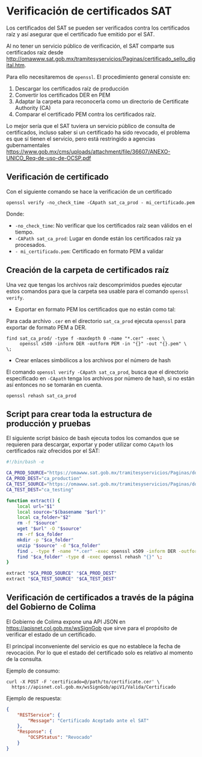 # Verificación de certificados SAT

Los certificados del SAT se pueden ser verificados contra los certificados raíz
y así asegurar que el certificado fue emitido por el SAT.

Al no tener un servicio público de verificación, el SAT comparte sus certificados raíz desde 
<http://omawww.sat.gob.mx/tramitesyservicios/Paginas/certificado_sello_digital.htm>.

Para ello necesitaremos de `openssl`. El procedimiento general consiste en:

1. Descargar los certificados raíz de producción
1. Convertir los certificados DER en PEM
1. Adaptar la carpeta para reconocerla como un directorio de Certificate Authority (CA)
1. Comparar el certificado PEM contra los certificados raíz.

Lo mejor sería que el SAT tuviera un servicio público de consulta de certificados, incluso saber si un
certificado ha sido revocado, el problema es que sí tienen el servicio, pero está restringido a agencias
gubernamentales <https://www.gob.mx/cms/uploads/attachment/file/36607/ANEXO-UNICO_Req-de-uso-de-OCSP.pdf>

## Verificación de certificado

Con el siguiente comando se hace la verificación de un certificado

```shell
openssl verify -no_check_time -CApath sat_ca_prod - mi_certificado.pem
```

Donde:

- `-no_check_time`: No verificar que los certificados raíz sean válidos en el tiempo.
- `-CAPath sat_ca_prod`: Lugar en donde están los certificados raíz ya procesados.
- `- mi_certificado.pem`: Certificado en formato PEM a validar

## Creación de la carpeta de certificados raíz

Una vez que tengas los archivos raíz descomprimidos puedes ejecutar estos comandos para que la carpeta sea
usable para el comando `openssl verify`.

* Exportar en formato PEM los certificados que no están como tal:

Para cada archivo `.cer` en el directorio `sat_ca_prod` ejecuta `openssl` para exportar de formato PEM a DER. 

```shell
find sat_ca_prod/ -type f -maxdepth 0 -name "*.cer" -exec \
     openssl x509 -inform DER -outform PEM -in "{}" -out "{}.pem" \
\;
```

* Crear enlaces simbólicos a los archivos por el número de hash

El comando `openssl verify -CApath sat_ca_prod`, busca que el directorio especificado en `-CApath` tenga
los archivos por número de hash, si no están así entonces no se tomarán en cuenta. 

```shell
openssl rehash sat_ca_prod
```

## Script para crear toda la estructura de producción y pruebas

El siguiente script básico de bash ejecuta todos los comandos que se requieren para descargar, exportar y poder
utilizar como `CApath` los certificados raíz ofrecidos por el SAT:

```bash
#!/bin/bash -e

CA_PROD_SOURCE="https://omawww.sat.gob.mx/tramitesyservicios/Paginas/documentos/Cert_Prod.zip"
CA_PROD_DEST="ca_production"
CA_TEST_SOURCE="https://omawww.sat.gob.mx/tramitesyservicios/Paginas/documentos/Certificados_P.zip"
CA_TEST_DEST="ca_testing"

function extract() {
    local url="$1"
    local source="$(basename "$url")"
    local ca_folder="$2"
    rm -f "$source"
    wget "$url" -O "$source"
    rm -rf $ca_folder
    mkdir -p "$ca_folder"
    unzip "$source" -d "$ca_folder"
    find . -type f -name "*.cer" -exec openssl x509 -inform DER -outform PEM -in "{}" -out "{}.pem" \;
    find "$ca_folder" -type d -exec openssl rehash "{}" \;
}

extract "$CA_PROD_SOURCE" "$CA_PROD_DEST"
extract "$CA_TEST_SOURCE" "$CA_TEST_DEST"
```

## Verificación de certificados a través de la página del Gobierno de Colima

El Gobierno de Colima expone una API JSON en <https://apisnet.col.gob.mx/wsSignGob> que sirve para el propósito
de verificar el estado de un certificado.

El principal inconveniente del servicio es que no establece la fecha de revocación.
Por lo que el estado del certificado solo es relativo al momento de la consulta.  

Ejemplo de consumo:

```shell
curl -X POST -F 'certificado=@/path/to/certificate.cer' \
  https://apisnet.col.gob.mx/wsSignGob/apiV1/Valida/Certificado
```

Ejemplo de respuesta:

```json
{
    "RESTService": {
        "Message": "Certificado Aceptado ante el SAT"
    },
    "Response": {
        "OCSPStatus": "Revocado"
    }
}
```
